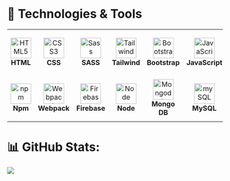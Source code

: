 # 🔧 Technologies & Tools

<table>
  <tr>
    <td align="center" height="108" width="108">
      <img
        src="https://cdn.jsdelivr.net/gh/devicons/devicon/icons/html5/html5-original.svg"
        width="48"
        height="48"
        alt="HTML5"
      />
      <br /><strong>HTML</strong>
    </td>
    <td align="center" height="108" width="108">
      <img
        src="https://cdn.jsdelivr.net/gh/devicons/devicon/icons/css3/css3-original.svg"
        width="48"
        height="48"
        alt="CSS3"
      />
      <br /><strong>CSS</strong>
    </td>
        <td align="center" height="108" width="108">
      <img
        src="https://cdn.jsdelivr.net/gh/devicons/devicon/icons/sass/sass-original.svg"
        width="48"
        height="48"
        alt="Sass"
      />
      <br /><strong>SASS</strong>
    </td>
     <td align="center" height="108" width="108">
      <img
        src="https://cdn.jsdelivr.net/gh/devicons/devicon/icons/tailwindcss/tailwindcss-original.svg"
        width="48"
        height="48"
        alt="Tailwind"
      />
      <br /><strong>Tailwind</strong>
    </td>
        <td align="center" height="108" width="108">
      <img
        src="https://cdn.jsdelivr.net/gh/devicons/devicon/icons/bootstrap/bootstrap-plain.svg"
        width="48"
        height="48"
        alt="Bootstrap"
      />
      <br /><strong>Bootstrap</strong>
    </td>
    <td align="center" height="108" width="108">
      <img
        src="https://cdn.jsdelivr.net/gh/devicons/devicon/icons/javascript/javascript-original.svg"
        width="48"
        height="48"
        alt="JavaScript"
      />
      <br /><strong>JavaScript</strong>
    </td>
     <td align="center" height="108" width="108">
      <img
        src="https://cdn.jsdelivr.net/gh/devicons/devicon/icons/typescript/typescript-original.svg"
        width="48"
        height="48"
        alt="Typescript"
      />
      <br /><strong>Typescript</strong>
           </td>
        <td align="center" height="108" width="108">
      <img
        src="https://cdn.jsdelivr.net/gh/devicons/devicon/icons/react/react-original.svg"
        width="48"
        height="48"
        alt="React"
      />
      <br /><strong>React</strong>
    </td>
    <td align="center" height="108" width="108">
      <img
        src="https://cdn.jsdelivr.net/gh/devicons/devicon/icons/git/git-original.svg"
        width="48"
        height="48"
        alt="Git"
      />
      <br /><strong>Git</strong>
        </tr>
    </td>
    <td align="center" height="108" width="108">
      <img
        src="https://cdn.jsdelivr.net/gh/devicons/devicon/icons/npm/npm-original-wordmark.svg"
        width="48"
        height="48"
        alt="npm"
      />
      <br /><strong>Npm</strong>
    </td>
    <td align="center" height="108" width="108">
      <img
        src="https://cdn.jsdelivr.net/gh/devicons/devicon/icons/webpack/webpack-original.svg"
        width="48"
        height="48"
        alt="Webpack"
      />
      <br /><strong>Webpack</strong>
    </td>
    <td align="center" height="108" width="108">
      <img
        src="https://cdn.jsdelivr.net/gh/devicons/devicon/icons/firebase/firebase-plain.svg"
        width="48"
        height="48"
        alt="Firebase"
      />
      <br /><strong>Firebase</strong>
    </td>
        <td align="center" height="108" width="108">
      <img
        src="https://cdn.jsdelivr.net/gh/devicons/devicon/icons/nodejs/nodejs-plain.svg"
        width="48"
        height="48"
        alt="Node"
      />
      <br /><strong>Node</strong>
              <td align="center" height="108" width="108">
      <img
        src="https://cdn.jsdelivr.net/gh/devicons/devicon/icons/mongodb/mongodb-plain.svg"
        width="48"
        height="48"
        alt="Mongodb"
      />
      <br /><strong>Mongo DB</strong>
                    <td align="center" height="108" width="108">
      <img
        src="https://cdn.jsdelivr.net/gh/devicons/devicon/icons/mysql/mysql-original-wordmark.svg"
        width="48"
        height="48"
        alt="mySQL"
      />
      <br /><strong>MySQL</strong>
                          <td align="center" height="108" width="108">
      <img
        src="https://cdn.jsdelivr.net/gh/devicons/devicon/icons/postgresql/postgresql-plain-wordmark.svg"
        width="48"
        height="48"
        alt="postgresql"
      />
      <br /><strong>Postgress</strong>
    </td>
                              <td align="center" height="108" width="108">
      <img
        src="https://cdn.jsdelivr.net/gh/devicons/devicon/icons/prisma/prisma-original.svg"
        width="48"
        height="48"
        alt="prisma"
      />
      <br /><strong>Prisma</strong>
    </td>
  </tr>
</table>

# 📊 GitHub Stats:
![](https://github-readme-streak-stats.herokuapp.com/?user=Xyves&theme=radical&hide_border=false)<br/>
